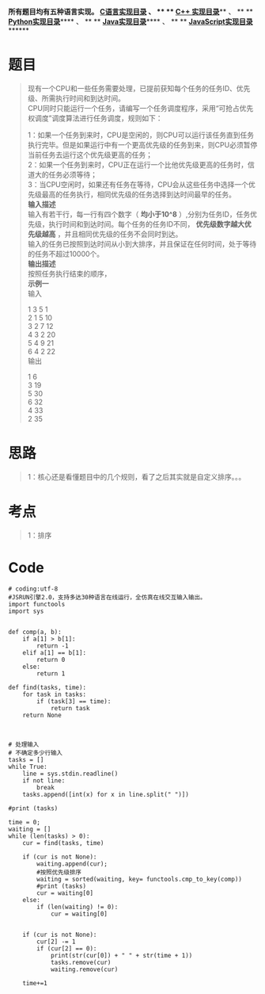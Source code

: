 **所有题目均有五种语言实现。
**[C语言实现目录](https://renjie.blog.csdn.net/article/details/129190260
"C语言实现目录")** 、 ** ** **[C++
实现目录](https://blog.csdn.net/misayaaaaa/category_12036814.html "C++
实现目录")****** 、 ** **
**[Python实现目录](https://blog.csdn.net/misayaaaaa/category_12111005.html
"Python实现目录")****** 、 ** **
**[Java实现目录](https://blog.csdn.net/misayaaaaa/category_12111006.html
"Java实现目录")****** 、 ** **
**[JavaScript实现目录](https://blog.csdn.net/misayaaaaa/category_12199270.html
"JavaScript实现目录")********

# 题目

> 现有一个CPU和一些任务需要处理，已提前获知每个任务的任务ID、优先级、所需执行时间和到达时间。  
>  CPU同时只能运行一个任务，请编写一个任务调度程序，采用“可抢占优先权调度”调度算法进行任务调度，规则如下：  
>
> 1：如果一个任务到来时，CPU是空闲的，则CPU可以运行该任务直到任务执行完毕。但是如果运行中有一个更高优先级的任务到来，则CPU必须暂停当前任务去运行这个优先级更高的任务；  
>  2：如果一个任务到来时，CPU正在运行一个比他优先级更高的任务时，信道大的任务必须等待；  
>  3：当CPU空闲时，如果还有任务在等待，CPU会从这些任务中选择一个优先级最高的任务执行，相同优先级的任务选择到达时间最早的任务。  
>  **输入描述**  
>  输入有若干行，每一行有四个数字（ **均小于10^8** ）,分别为任务ID，任务优先级，执行时间和到达时间。每个任务的任务ID不同，
> **优先级数字越大优先级越高** ，并且相同优先级的任务不会同时到达。  
>  输入的任务已按照到达时间从小到大排序，并且保证在任何时间，处于等待的任务不超过10000个。  
>  **输出描述**  
>  按照任务执行结束的顺序，  
>  **示例一**  
>  输入
>
> 1 3 5 1  
>  2 1 5 10  
>  3 2 7 12  
>  4 3 2 20  
>  5 4 9 21  
>  6 4 2 22  
>  输出
>
> 1 6  
>  3 19  
>  5 30  
>  6 32  
>  4 33  
>  2 35

# 思路

> 1：核心还是看懂题目中的几个规则，看了之后其实就是自定义排序。。。

# 考点

> 1：排序

# Code

    
    
    # coding:utf-8
    #JSRUN引擎2.0，支持多达30种语言在线运行，全仿真在线交互输入输出。 
    import functools
    import sys
    
    
    def comp(a, b):
        if a[1] > b[1]:
            return -1
        elif a[1] == b[1]:
            return 0
        else:
            return 1
    
    def find(tasks, time):
        for task in tasks:
            if (task[3] == time):
                return task
        return None
    
     
     
    # 处理输入
    # 不确定多少行输入
    tasks = []
    while True:
        line = sys.stdin.readline()
        if not line:
            break
        tasks.append([int(x) for x in line.split(" ")])
    
    #print (tasks)
    
    time = 0;
    waiting = []
    while (len(tasks) > 0):
        cur = find(tasks, time)
        
        if (cur is not None):
            waiting.append(cur);
            #按照优先级排序
            waiting = sorted(waiting, key= functools.cmp_to_key(comp))
            #print (tasks)
            cur = waiting[0]
        else:
            if (len(waiting) != 0):
                cur = waiting[0]
                
    
        if (cur is not None):
            cur[2] -= 1
            if (cur[2] == 0):
                print(str(cur[0]) + " " + str(time + 1))
                tasks.remove(cur)
                waiting.remove(cur)
    
        time+=1
    
    

